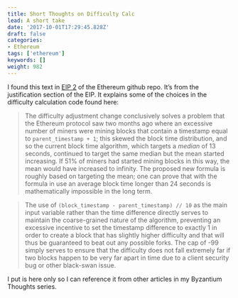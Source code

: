 ```yaml
---
title: Short Thoughts on Difficulty Calc
lead: A short take
date: '2017-10-01T17:29:45.828Z'
draft: false
categories:
- Ethereum
tags: ['ethereum']
keywords: []
weight: 982
---
```


I found this text in [EIP 2](https://github.com/ethereum/EIPs/blob/c83a4aa8585d568d13e36e471e2f6b445896e6d6/EIPS/eip-2.md) of the Ethereum github repo. It’s from the justification section of the EIP. It explains some of the choices in the difficulty calculation code found here:

> The difficulty adjustment change conclusively solves a problem that the Ethereum protocol saw two months ago where an excessive number of miners were mining blocks that contain a timestamp equal to `parent_timestamp + 1`; this skewed the block time distribution, and so the current block time algorithm, which targets a _median_ of 13 seconds, continued to target the same median but the mean started increasing. If 51% of miners had started mining blocks in this way, the mean would have increased to infinity. The proposed new formula is roughly based on targeting the mean; one can prove that with the formula in use an average block time longer than 24 seconds is mathematically impossible in the long term.

> The use of `(block_timestamp - parent_timestamp) // 10` as the main input variable rather than the time difference directly serves to maintain the coarse-grained nature of the algorithm, preventing an excessive incentive to set the timestamp difference to exactly 1 in order to create a block that has slightly higher difficulty and that will thus be guaranteed to beat out any possible forks. The cap of -99 simply serves to ensure that the difficulty does not fall extremely far if two blocks happen to be very far apart in time due to a client security bug or other black-swan issue.

I put is here only so I can reference it from other articles in my Byzantium Thoughts series.
